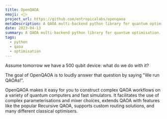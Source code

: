 ```yaml
---
title: OpenQAOA
emoji: ⚛️🤌⚛️
project_url: https://github.com/entropicalabs/openqaoa
metaDescription: A QAOA multi-backend python library for quantum optimisation.
date: 2023-04-13
summary: A QAOA multi-backend python library for quantum optimisation.
tags:
  - python
  - qaoa
  - optimisation
---
```


Assume tomorrow we have a 500 qubit device: what do we do with it?

The goal of OpenQAOA is to loudly answer that question by saying "We run QAOAs!".

OpenQAOA makes it easy for you to construct complex QAOA workflows on a variety of quantum computers and fast simulators. It facilitates the use of complex parameterisations and mixer choices, extends QAOA with features like the popular Recursive QAOA, supports custom routing solutions, and many different classical optimisers.
